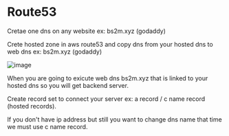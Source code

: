 # Route53

Cretae one dns on any website ex: bs2m.xyz (godaddy)

Crete hosted zone in aws route53 and copy dns from your hosted dns to web dns ex: bs2m.xyz (godaddy)

![image](https://user-images.githubusercontent.com/48147995/195511977-0cecf7d6-3950-4f71-9a8d-9fff9c27e13d.png)

When you are going to exicute web dns bs2m.xyz that is linked to your hosted dns so you will get backend server.

Create record set to connect your server ex: a record / c name record (hosted records).

If you don't have ip address but still you want to change dns name that time we must use c name record.

